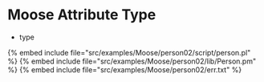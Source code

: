 # Moose Attribute Type

* type

{% embed include file="src/examples/Moose/person02/script/person.pl" %}
{% embed include file="src/examples/Moose/person02/lib/Person.pm" %}
{% embed include file="src/examples/Moose/person02/err.txt" %}

